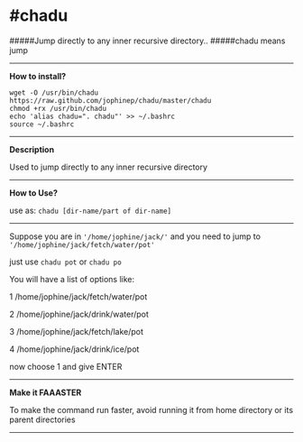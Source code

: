 #chadu
=====

#####Jump directly to any inner recursive directory..
#####chadu means jump

---

**How to install?**

```shel
wget -O /usr/bin/chadu https://raw.github.com/jophinep/chadu/master/chadu
chmod +rx /usr/bin/chadu
echo 'alias chadu=". chadu"' >> ~/.bashrc
source ~/.bashrc
```
---

**Description**

Used to jump directly to any inner recursive directory

---

**How to Use?**

use as: `chadu [dir-name/part of dir-name]`

---

Suppose you are in `'/home/jophine/jack/'` and you need to jump to `'/home/jophine/jack/fetch/water/pot'`

just use `chadu pot` or `chadu po`

You will have a list of options like:

1 /home/jophine/jack/fetch/water/pot

2 /home/jophine/jack/drink/water/pot

3 /home/jophine/jack/fetch/lake/pot

4 /home/jophine/jack/drink/ice/pot

now choose 1 and give ENTER

---

**Make it FAAASTER**

To make the command run faster, avoid running it from home directory or its parent directories

---
